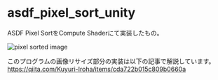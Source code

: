 # asdf_pixel_sort_unity
ASDF Pixel SortをCompute Shaderにて実装したもの。

![pixel sorted image](Recordings/pixelsort.png)

このプログラムの画像リサイズ部分の実装は以下の記事で解説しています。
<https://qiita.com/Kuyuri-Iroha/items/cda722b015c809b0660a>
